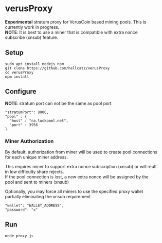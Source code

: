 # verusProxy
**Experimental** stratum proxy for VerusCoin based mining pools. This is currently work in progress.  
**NOTE**: It is best to use a miner that is compatible with extra nonce subscribe (xnsub) feature.

## Setup
    sudo apt install nodejs npm
    git clone https://github.com/hellcatz/verusProxy
    cd verusProxy
    npm install

## Configure
**NOTE**: stratum port can not be the same as pool port  

    "stratumPort": 8000,
    "pool" : {
      "host" : "na.luckpool.net",
      "port" : 3956
    }

### Miner Authorization
By default, authorization from miner will be used to create pool connections for each unique miner address.  
  
This requires miner to support extra nonce subscription (xnsub) or will reult in low difficulty share rejects.  
If the pool connection is lost, a new extra nonce will be assigned by the pool and sent to miners (xnsub)
  
Optionally, you may force all miners to use the specified proxy wallet partially eliminating the xnsub requirement.  

    "wallet": "WALLET_ADDRESS",
    "password": "x"

## Run
    node proxy.js

